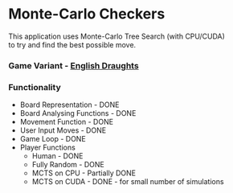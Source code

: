 # Monte-Carlo Checkers

This application uses Monte-Carlo Tree Search (with CPU/CUDA) \
to try and find the best possible move.

### Game Variant - [English Draughts](https://en.wikipedia.org/wiki/English_draughts)

### Functionality

* Board Representation - DONE
* Board Analysing Functions - DONE
* Movement Function - DONE
* User Input Moves - DONE
* Game Loop - DONE
* Player Functions
  * Human - DONE
  * Fully Random - DONE
  * MCTS on CPU - Partially DONE
  * MCTS on CUDA - DONE - for small number of simulations
